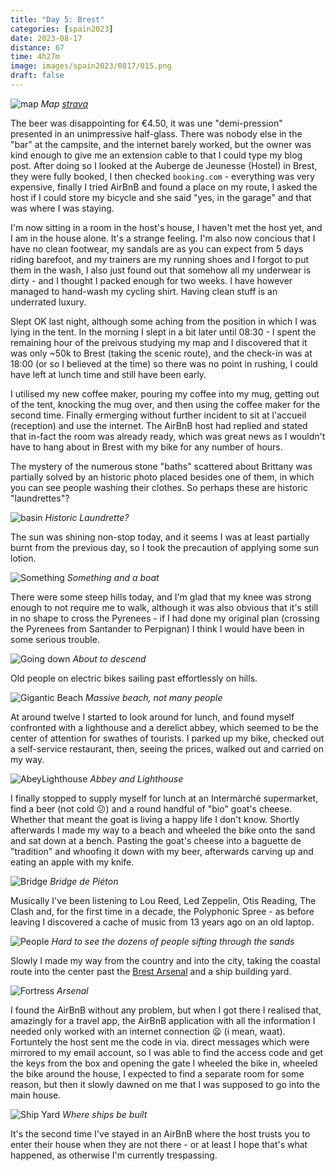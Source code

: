 ```yaml
--- 
title: "Day 5: Brest"
categories: [spain2023]
date: 2023-08-17
distance: 67
time: 4h27m
image: images/spain2023/0817/015.png
draft: false
---
```


![map](/images/spain2023/0817/map.png)
*Map [strava](https://www.strava.com/activities/9666353549)*

The beer was disappointing for €4.50, it was une "demi-pression" presented in
an unimpressive half-glass. There was nobody else in the "bar" at the
campsite, and the internet barely worked, but the owner was kind enough to
give me an extension cable to that I could type my blog post. After doing so I
looked at the Auberge de Jeunesse (Hostel) in Brest, they were fully booked, I
then checked `booking.com` - everything was very expensive, finally I tried
AirBnB and found a place on my route, I asked the host if I could store my
bicycle and she said "yes, in the garage" and that was where I was staying.

I'm now sitting in a room in the host's house, I haven't met the host yet, and
I am in the house alone. It's a strange feeling. I'm also now concious that I
have no clean footwear, my sandals are as you can expect from 5 days riding
barefoot, and my trainers are my running shoes and I forgot to put them in the
wash, I also just found out that somehow all my underwear is dirty - and I
thought I packed enough for two weeks. I have however managed to hand-wash my
cycling shirt. Having clean stuff is an underrated luxury.

Slept OK last night, although some aching from the position in which I was
lying in the tent. In the morning I slept in a bit later until 08:30 - I spent
the remaining hour of the preivous studying my map and I discovered that it
was only ~50k to Brest (taking the scenic route), and the check-in was at
18:00 (or so I believed at the time) so there was no point in rushing, I could
have left at lunch time and still have been early.

I utilised my new coffee maker, pouring my coffee into my mug, getting out of
the tent, knocking the mug over, and then using the coffee maker for the
second time. Finally ermerging without further incident to sit at l'accueil
(reception) and use the internet. The AirBnB host had replied and stated that
in-fact the room was already ready, which was great news as I wouldn't have to
hang about in Brest with my bike for any number of hours.

The mystery of the numerous stone "baths" scattered about Brittany was
partially solved by an historic photo placed besides one of them, in which you
can see people washing their clothes. So perhaps these are historic
"laundrettes"?

![basin](/images/spain2023/0817/000.png)
*Historic Laundrette?*

The sun was shining non-stop today, and it seems I was at least partially
burnt from the previous day, so I took the precaution of applying some sun
lotion.

![Something](/images/spain2023/0817/002.png)
*Something and a boat*

There were some steep hills today, and I'm glad that my knee was strong enough
to not require me to walk, although it was also obvious that it's still in no
shape to cross the Pyrenees - if I had done my original plan (crossing the
Pyrenees from Santander to Perpignan) I think I would have been in some
serious trouble.

![Going down](/images/spain2023/0817/003.png)
*About to descend*

Old people on electric bikes sailing past effortlessly on hills.

![Gigantic Beach](/images/spain2023/0817/005.png)
*Massive beach, not many people*

At around twelve I started to look around for lunch, and found myself
confronted with a lighthouse and a derelict abbey, which seemed to be the
center of attention for swathes of tourists. I parked up my bike, checked out
a self-service restaurant, then, seeing the prices, walked out and carried on
my way.

![AbeyLighthouse](/images/spain2023/0817/010.png)
*Abbey and Lighthouse*

I finally stopped to supply myself for lunch at an Intermàrché supermarket, find a
beer (not cold 😕) and a round handful of "bio" goat's cheese. Whether that
meant the goat is living a happy life I don't know. Shortly afterwards I made
my way to a beach and wheeled the bike onto the sand and sat down at a bench.
Pasting the goat's cheese into a baguette de "tradition" and whoofing it down
with my beer, afterwards carving up and eating an apple with my knife.

![Bridge](/images/spain2023/0817/006.png)
*Bridge de Piéton*

Musically I've been listening to Lou Reed, Led Zeppelin, Otis Reading, The
Clash and, for the first time in a decade, the Polyphonic Spree - as before
leaving I discovered a cache of music from 13 years ago on an old laptop.

![People](/images/spain2023/0817/007.png)
*Hard to see the dozens of people sifting through the sands*

Slowly I made my way from the country and into the city, taking the coastal
route into the center past the [Brest
Arsenal](https://en.wikipedia.org/wiki/Brest_Arsenal) and a ship building
yard.

![Fortress](/images/spain2023/0817/014.png)
*Arsenal*

I found the AirBnB without any problem, but when I got there I realised that,
amazingly for a travel app, the AirBnB application with all the information I
needed only worked with an internet connection 😦 (i mean, waat). Fortuntely
the host sent me the code in via. direct messages which were mirrored to my
email account, so I was able to find the access code and get the keys from the
box and opening the gate I wheeled the bike in, wheeled the bike around the
house, I expected to find a separate room for some reason, but then it slowly
dawned on me that I was supposed to go into the main house.

![Ship Yard](/images/spain2023/0817/015.png)
*Where ships be built*

It's the second time I've stayed in an AirBnB where the host trusts you to
enter their house when they are not there - or at least I hope that's what
happened, as otherwise I'm currently trespassing.

